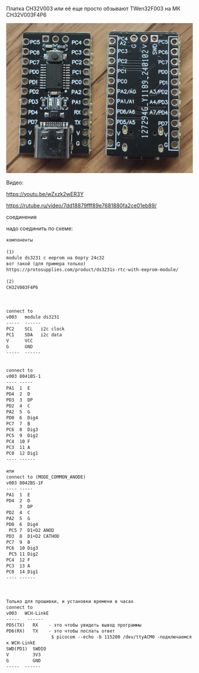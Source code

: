 
Платка CH32V003 или её еще просто обзывают TWen32F003 на МК CH32V003F4P6

![photo](../../../doc/TWen32F003.jpg)


Видео:

https://youtu.be/wZxzk2wER3Y

https://rutube.ru/video/7dd18879fff89e7681880fa2ce01eb89/



соединения

надо соединить по схеме:
~~~
компоненты

(1)
module ds3231 с eeprom на борту 24c32
вот такой (для примера только)
https://protosupplies.com/product/ds3231s-rtc-with-eeprom-module/

(2)
CH32V003F4P6



connect to
v003   module ds3231 
-----  ------ 
PC2    SCL   i2c clock   
PC1    SDA   i2c data   
V      VCC     
G      GND    
-----  ------ 


connect to
v003 8041BS-1 
---- ----- 
PA1  1  E
PD4  2  D
PD3  3  DP
PD2  4  C
PA2  5  G
PD0  6  Dig4
PC7  7  B
PC6  8  Dig3
PC5  9  Dig2
PC4  10 F
PC3  11 A
PC0  12 Dig1
---- ------ 

или
connect to (MODE_COMMON_ANODE)
v003 8042BS-1F 
---- ----- 
PA1  1  E
PD4  2  D
     3  DP
PD2  4  C
PA2  5  G
PD0  6  Dig4
 PC5 7  D1+D2 ANOD
PD3  8  D1+D2 CATHOD
PC7  9  B
PC6  10 Dig3
 PC5 11 Dig2
PC4  12 F
PC3  13 A
PC0  14 Dig1
---- ------ 



Только для прошивки, и установки времени в часах
connect to
v003   WCH-LinkE
-----   ------ 
PD5(TX)   RX    - это чтобы увидеть вывод программы
PD6(RX)   TX    - это чтобы послать ответ
                 $ picocom --echo -b 115200 /dev/ttyACM0 -подключаемся к WCH-LinkE 
SWD(PD1)  SWDIO
V         3V3
G         GND    
-----  ------ 


~~~



